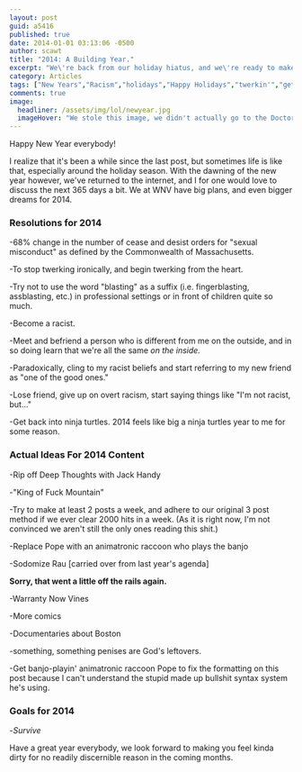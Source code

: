 ```yaml
---
layout: post
guid: a5416
published: true
date: 2014-01-01 03:13:06 -0500
author: scawt
title: "2014: A Building Year."
excerpt: "We\'re back from our holiday hiatus, and we\'re ready to make 2014 every bit as uncomfortable as we made that last section of 2013!"
category: Articles
tags: ["New Years","Racism","holidays","Happy Holidays","twerkin'","gettin' it","blasting"]
comments: true 
image:
  headliner: /assets/img/lol/newyear.jpg
  imageHover: "We stole this image, we didn't actually go to the Doctor Who ferris wheel."
---
```


Happy New Year everybody!

I realize that it's been a while since the last post, but sometimes life is like that, especially around the holiday season. With the dawning of the new year however, we've returned to the internet, and I for one would love to discuss the next 365 days a bit. We at WNV have big plans, and even bigger dreams for 2014.

### Resolutions for 2014

\-68% change in the number of cease and desist orders for "sexual misconduct" as defined by the Commonwealth of Massachusetts.

\-To stop twerking ironically, and begin twerking from the heart.

\-Try not to use the word "blasting" as a suffix (i.e. fingerblasting, assblasting, etc.) in professional settings or in front of children quite so much.

\-Become a racist.

\-Meet and befriend a person who is different from me on the outside, and in so doing learn that we're all the same _on the inside._

\-Paradoxically, cling to my racist beliefs and start referring to my new friend as "one of the good ones."

\-Lose friend, give up on overt racism, start saying things like "I'm not racist, but..."

\-Get back into ninja turtles. 2014 feels like big a ninja turtles year to me for some reason.

### Actual Ideas For 2014 Content

\-Rip off Deep Thoughts with Jack Handy

\-"King of Fuck Mountain"

\-Try to make at least 2 posts a week, and adhere to our original 3 post method if we ever clear 2000 hits in a week. (As it is right now, I'm not convinced we aren't still the only ones reading this shit.)

\-Replace Pope with an animatronic raccoon who plays the banjo

\-Sodomize Rau \[carried over from last year's agenda\]

**Sorry, that went a little off the rails again.**

\-Warranty Now Vines

\-More comics

\-Documentaries about Boston

\-something, something penises are God's leftovers.

\-Get banjo-playin' animatronic raccoon Pope to fix the formatting on this post because I can't understand the stupid made up bullshit syntax system he's using.

### Goals for 2014

\-_Survive_

Have a great year everybody, we look forward to making you feel kinda dirty for no readily discernible reason in the coming months.